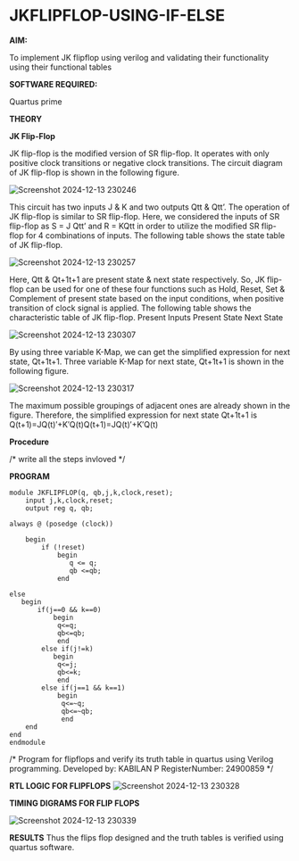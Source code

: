 # JKFLIPFLOP-USING-IF-ELSE

**AIM:** 

To implement  JK flipflop using verilog and validating their functionality using their functional tables

**SOFTWARE REQUIRED:**

Quartus prime

**THEORY**

**JK Flip-Flop**

JK flip-flop is the modified version of SR flip-flop. It operates with only positive clock transitions or negative clock transitions. The circuit diagram of JK flip-flop is shown in the following figure.

![Screenshot 2024-12-13 230246](https://github.com/user-attachments/assets/abc81fac-ccfd-476a-990d-db1fb96cc435)



This circuit has two inputs J & K and two outputs Qtt & Qtt’. The operation of JK flip-flop is similar to SR flip-flop. Here, we considered the inputs of SR flip-flop as S = J Qtt’ and R = KQtt in order to utilize the modified SR flip-flop for 4 combinations of inputs. The following table shows the state table of JK flip-flop.

![Screenshot 2024-12-13 230257](https://github.com/user-attachments/assets/4e8b96c9-afc3-40a1-95d2-de22d0353508)

 
Here, Qtt & Qt+1t+1 are present state & next state respectively. So, JK flip-flop can be used for one of these four functions such as Hold, Reset, Set & Complement of present state based on the input conditions, when positive transition of clock signal is applied. The following table shows the characteristic table of JK flip-flop. Present Inputs Present State Next State
 
![Screenshot 2024-12-13 230307](https://github.com/user-attachments/assets/874975ae-0f4e-4986-8109-197a59938a0b)


By using three variable K-Map, we can get the simplified expression for next state, Qt+1t+1. Three variable K-Map for next state, Qt+1t+1 is shown in the following figure.
 
![Screenshot 2024-12-13 230317](https://github.com/user-attachments/assets/0aa05353-aeef-4653-ad4a-dd31e5b18832)


The maximum possible groupings of adjacent ones are already shown in the figure. Therefore, the simplified expression for next state Qt+1t+1 is Q(t+1)=JQ(t)′+K′Q(t)Q(t+1)=JQ(t)′+K′Q(t)

**Procedure**

/* write all the steps invloved */

**PROGRAM**
```
module JKFLIPFLOP(q, qb,j,k,clock,reset);
    input j,k,clock,reset;
    output reg q, qb;
	 
always @ (posedge (clock))

    begin 
        if (!reset)
            begin
               q <= q;
               qb <=qb;
            end   
        
else
   begin
	   if(j==0 && k==0)
		   begin
			q<=q;
			qb<=qb;
			end
		else if(j!=k)
		   begin
			q<=j;
			qb<=k;
			end
		else if(j==1 && k==1)
		    begin
			 q<=~q;
			 qb<=~qb;
			 end
	end
end	
endmodule
```
/* Program for flipflops and verify its truth table in quartus using Verilog programming. Developed by: KABILAN P RegisterNumber: 24900859
*/

**RTL LOGIC FOR FLIPFLOPS**
![Screenshot 2024-12-13 230328](https://github.com/user-attachments/assets/bc0309e5-f685-436e-b68b-418f4f6c8fdb)


**TIMING DIGRAMS FOR FLIP FLOPS**

![Screenshot 2024-12-13 230339](https://github.com/user-attachments/assets/03718ca7-c3bb-4d3b-8df2-ecc988a7ebf3)

**RESULTS**
Thus the flips flop designed and the truth tables is verified using quartus software.
